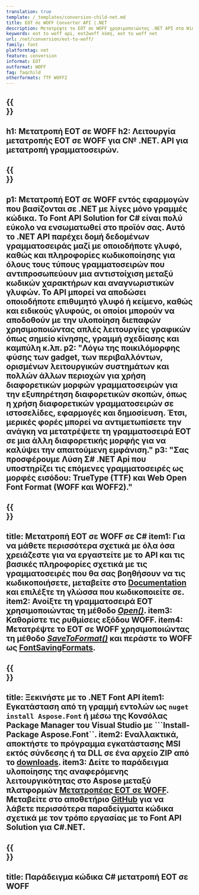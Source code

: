```yaml
---
translation: true
template: /_templates/conversion-child-net.md
title: EOT σε WOFF Converter API |.NET
description: Μετατρέψτε το EOT σε WOFF χρησιμοποιώντας .NET API στα Windows. Ενσωματώστε αυτήν τη λειτουργία μετατροπής εγγενών γραμματοσειρών EOT σε WOFF στη δική σας λύση.
keywords: eot to woff api, eot2woff λύση, eot to woff net
url: /net/conversion/eot-to-woff/
family: font
platformtag: net
feature: conversion
informat: EOT
outformat: WOFF
faq: faqchild
otherformats: TTF WOFF2
---
```


{{<section banner>}}
---
h1: Μετατροπή EOT σε WOFF
h2: Λειτουργία μετατροπής EOT σε WOFF για C№ .NET. API για μετατροπή γραμματοσειρών.
---

{{<section overview>}}
---
p1: Μετατροπή EOT σε WOFF εντός εφαρμογών που βασίζονται σε .NET με λίγες μόνο γραμμές κώδικα. Το Font API Solution for С# είναι πολύ εύκολο να ενσωματωθεί στο προϊόν σας. Αυτό το .NET API παρέχει δομή δεδομένων γραμματοσειράς μαζί με οποιοδήποτε γλυφό, καθώς και πληροφορίες κωδικοποίησης για όλους τους τύπους γραμματοσειρών που αντιπροσωπεύουν μια αντιστοίχιση μεταξύ κωδικών χαρακτήρων και αναγνωριστικών γλυφών. Το API μπορεί να αποδώσει οποιοδήποτε επιθυμητό γλυφό ή κείμενο, καθώς και ειδικούς γλυφούς, οι οποίοι μπορούν να αποδοθούν με την υλοποίηση διεπαφών χρησιμοποιώντας απλές λειτουργίες γραφικών όπως σημείο κίνησης, γραμμή σχεδίασης και καμπύλη κ.λπ.
p2: "Λόγω της ποικιλόμορφης φύσης των gadget, των περιβαλλόντων, ορισμένων λειτουργικών συστημάτων και πολλών άλλων περιοχών για χρήση διαφορετικών μορφών γραμματοσειρών για την εξυπηρέτηση διαφορετικών σκοπών, όπως η χρήση διαφορετικών γραμματοσειρών σε ιστοσελίδες, εφαρμογές και δημοσίευση. Έτσι, μερικές φορές μπορεί να αντιμετωπίσετε την ανάγκη να μετατρέψετε τη γραμματοσειρά EOT σε μια άλλη διαφορετικής μορφής για να καλύψει την απαιτούμενη εμφάνιση."
p3: "Σας προσφέρουμε Λύση Σ# .NET Api που υποστηρίζει τις επόμενες γραμματοσειρές ως μορφές εισόδου: TrueType (TTF) και Web Open Font Format (WOFF και WOFF2)."
---

{{<section feature1>}}
---
title: Μετατροπή EOT σε WOFF σε C#
item1: Για να μάθετε περισσότερα σχετικά με όλα όσα χρειάζεστε για να εργαστείτε με το API και τις βασικές πληροφορίες σχετικά με τις γραμματοσειρές που θα σας βοηθήσουν να τις κωδικοποιήσετε, μεταβείτε στο [Documentation](https://docs.aspose.com/font/) και επιλέξτε τη γλώσσα που κωδικοποιείτε σε.
item2: Ανοίξτε τη γραμματοσειρά EOT χρησιμοποιώντας τη μέθοδο [*Open()*](https://reference.aspose.com/font/net/aspose.font/font/open/).
item3: Καθορίστε τις ρυθμίσεις εξόδου WOFF.
item4: Μετατρέψτε το EOT σε WOFF χρησιμοποιώντας τη μέθοδο [*SaveToFormat()*](https://reference.aspose.com/font/net/aspose.font/font/savetoformat/) και περάστε το WOFF ως [FontSavingFormats](https://reference.aspose.com/font/net/aspose.font/fontsavingformats/).
---

{{<section feature2>}}
---
title: Ξεκινήστε με το .NET Font API
item1: Εγκατάσταση από τη γραμμή εντολών ως ```nuget install Aspose.Font``` ή μέσω της Κονσόλας Package Manager του Visual Studio με ```Install-Package Aspose.Font``.
item2: Εναλλακτικά, αποκτήστε το πρόγραμμα εγκατάστασης MSI εκτός σύνδεσης ή τα DLL σε ένα αρχείο ZIP από το [downloads](https://releases.aspose.com/font/net/).
item3: Δείτε το παράδειγμα υλοποίησης της αναφερόμενης λειτουργικότητας στο Aspose μεταξύ πλατφορμών [Μετατροπέας EOT σε WOFF](https://products.aspose.app/font/conversion/eot-to-woff). Μεταβείτε στο αποθετήριο [GitHub](https://github.com/aspose-font/Aspose.Font-Documentation/tree/master/net-examples) για να λάβετε περισσότερα παραδείγματα κώδικα σχετικά με τον τρόπο εργασίας με το Font API Solution για C#.NET.
---

{{<section codeexample>}}
---
title: Παράδειγμα κώδικα C# μετατροπή EOT σε WOFF
---